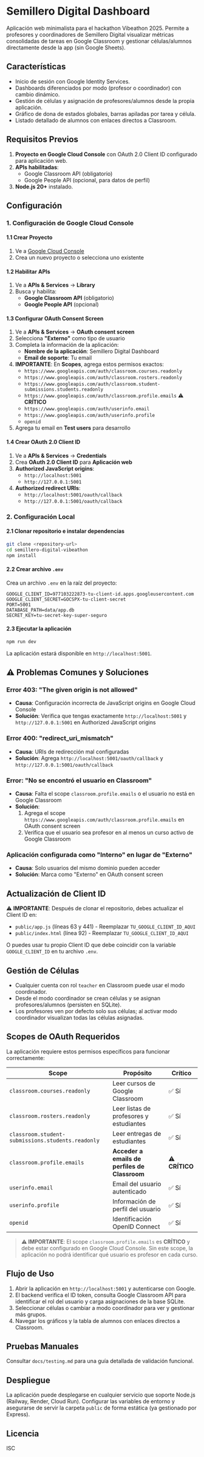 # Semillero Digital Dashboard

Aplicación web minimalista para el hackathon Vibeathon 2025. Permite a profesores y coordinadores de Semillero Digital visualizar métricas consolidadas de tareas en Google Classroom y gestionar células/alumnos directamente desde la app (sin Google Sheets).

## Características

- Inicio de sesión con Google Identity Services.
- Dashboards diferenciados por modo (profesor o coordinador) con cambio dinámico.
- Gestión de células y asignación de profesores/alumnos desde la propia aplicación.
- Gráfico de dona de estados globales, barras apiladas por tarea y célula.
- Listado detallado de alumnos con enlaces directos a Classroom.

## Requisitos Previos

1. **Proyecto en Google Cloud Console** con OAuth 2.0 Client ID configurado para aplicación web.
2. **APIs habilitadas**: 
   - Google Classroom API (obligatorio)
   - Google People API (opcional, para datos de perfil)
3. **Node.js 20+** instalado.

## Configuración

### 1. Configuración de Google Cloud Console

#### 1.1 Crear Proyecto
1. Ve a [Google Cloud Console](https://console.cloud.google.com)
2. Crea un nuevo proyecto o selecciona uno existente

#### 1.2 Habilitar APIs
1. Ve a **APIs & Services** → **Library**
2. Busca y habilita:
   - **Google Classroom API** (obligatorio)
   - **Google People API** (opcional)

#### 1.3 Configurar OAuth Consent Screen
1. Ve a **APIs & Services** → **OAuth consent screen**
2. Selecciona **"Externo"** como tipo de usuario
3. Completa la información de la aplicación:
   - **Nombre de la aplicación**: Semillero Digital Dashboard
   - **Email de soporte**: Tu email
4. **IMPORTANTE**: En **Scopes**, agrega estos permisos exactos:
   - `https://www.googleapis.com/auth/classroom.courses.readonly`
   - `https://www.googleapis.com/auth/classroom.rosters.readonly`
   - `https://www.googleapis.com/auth/classroom.student-submissions.students.readonly`
   - `https://www.googleapis.com/auth/classroom.profile.emails` ⚠️ **CRÍTICO**
   - `https://www.googleapis.com/auth/userinfo.email`
   - `https://www.googleapis.com/auth/userinfo.profile`
   - `openid`
5. Agrega tu email en **Test users** para desarrollo

#### 1.4 Crear OAuth 2.0 Client ID
1. Ve a **APIs & Services** → **Credentials**
2. Crea **OAuth 2.0 Client ID** para **Aplicación web**
3. **Authorized JavaScript origins**:
   - `http://localhost:5001`
   - `http://127.0.0.1:5001`
4. **Authorized redirect URIs**:
   - `http://localhost:5001/oauth/callback`
   - `http://127.0.0.1:5001/oauth/callback`

### 2. Configuración Local

#### 2.1 Clonar repositorio e instalar dependencias
```bash
git clone <repository-url>
cd semillero-digital-vibeathon
npm install
```

#### 2.2 Crear archivo `.env`
Crea un archivo `.env` en la raíz del proyecto:
```
GOOGLE_CLIENT_ID=977103222873-tu-client-id.apps.googleusercontent.com
GOOGLE_CLIENT_SECRET=GOCSPX-tu-client-secret
PORT=5001
DATABASE_PATH=data/app.db
SECRET_KEY=tu-secret-key-super-seguro
```

#### 2.3 Ejecutar la aplicación
```bash
npm run dev
```

La aplicación estará disponible en `http://localhost:5001`.

## ⚠️ Problemas Comunes y Soluciones

### Error 403: "The given origin is not allowed"
- **Causa**: Configuración incorrecta de JavaScript origins en Google Cloud Console
- **Solución**: Verifica que tengas exactamente `http://localhost:5001` y `http://127.0.0.1:5001` en Authorized JavaScript origins

### Error 400: "redirect_uri_mismatch"
- **Causa**: URIs de redirección mal configuradas
- **Solución**: Agrega `http://localhost:5001/oauth/callback` y `http://127.0.0.1:5001/oauth/callback`

### Error: "No se encontró el usuario en Classroom"
- **Causa**: Falta el scope `classroom.profile.emails` o el usuario no está en Google Classroom
- **Solución**: 
  1. Agrega el scope `https://www.googleapis.com/auth/classroom.profile.emails` en OAuth consent screen
  2. Verifica que el usuario sea profesor en al menos un curso activo de Google Classroom

### Aplicación configurada como "Interno" en lugar de "Externo"
- **Causa**: Solo usuarios del mismo dominio pueden acceder
- **Solución**: Marca como "Externo" en OAuth consent screen

## Actualización de Client ID

⚠️ **IMPORTANTE**: Después de clonar el repositorio, debes actualizar el Client ID en:
- `public/app.js` (líneas 63 y 441) - Reemplazar `TU_GOOGLE_CLIENT_ID_AQUI`
- `public/index.html` (línea 92) - Reemplazar `TU_GOOGLE_CLIENT_ID_AQUI`

O puedes usar tu propio Client ID que debe coincidir con la variable `GOOGLE_CLIENT_ID` en tu archivo `.env`.

## Gestión de Células

- Cualquier cuenta con rol `teacher` en Classroom puede usar el modo coordinador.
- Desde el modo coordinador se crean células y se asignan profesores/alumnos (persisten en SQLite).
- Los profesores ven por defecto solo sus células; al activar modo coordinador visualizan todas las células asignadas.

## Scopes de OAuth Requeridos

La aplicación requiere estos permisos específicos para funcionar correctamente:

| Scope | Propósito | Crítico |
|-------|-----------|---------|
| `classroom.courses.readonly` | Leer cursos de Google Classroom | ✅ Sí |
| `classroom.rosters.readonly` | Leer listas de profesores y estudiantes | ✅ Sí |
| `classroom.student-submissions.students.readonly` | Leer entregas de estudiantes | ✅ Sí |
| `classroom.profile.emails` | **Acceder a emails de perfiles de Classroom** | ⚠️ **CRÍTICO** |
| `userinfo.email` | Email del usuario autenticado | ✅ Sí |
| `userinfo.profile` | Información de perfil del usuario | ✅ Sí |
| `openid` | Identificación OpenID Connect | ✅ Sí |

> **⚠️ IMPORTANTE**: El scope `classroom.profile.emails` es **CRÍTICO** y debe estar configurado en Google Cloud Console. Sin este scope, la aplicación no podrá identificar qué usuario es profesor en cada curso.

## Flujo de Uso

1. Abrir la aplicación en `http://localhost:5001` y autenticarse con Google.
2. El backend verifica el ID token, consulta Google Classroom API para identificar el rol del usuario y carga asignaciones de la base SQLite.
3. Seleccionar células o cambiar a modo coordinador para ver y gestionar más grupos.
4. Navegar los gráficos y la tabla de alumnos con enlaces directos a Classroom.

## Pruebas Manuales

Consultar `docs/testing.md` para una guía detallada de validación funcional.

## Despliegue

La aplicación puede desplegarse en cualquier servicio que soporte Node.js (Railway, Render, Cloud Run). Configurar las variables de entorno y asegurarse de servir la carpeta `public` de forma estática (ya gestionado por Express).

## Licencia

ISC

